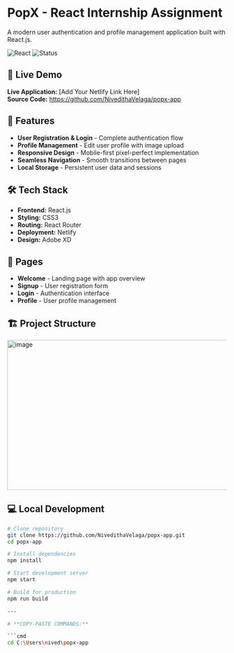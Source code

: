 # PopX - React Internship Assignment

A modern user authentication and profile management application built with React.js.

![React](https://img.shields.io/badge/React-18.2.0-blue)
![Status](https://img.shields.io/badge/Status-Live-success)

## 🚀 Live Demo

**Live Application:** [Add Your Netlify Link Here]  
**Source Code:** https://github.com/NivedithaVelaga/popx-app

## 📱 Features

- **User Registration & Login** - Complete authentication flow
- **Profile Management** - Edit user profile with image upload
- **Responsive Design** - Mobile-first pixel-perfect implementation
- **Seamless Navigation** - Smooth transitions between pages
- **Local Storage** - Persistent user data and sessions

## 🛠️ Tech Stack

- **Frontend:** React.js
- **Styling:** CSS3
- **Routing:** React Router
- **Deployment:** Netlify
- **Design:** Adobe XD

## 🎯 Pages

- **Welcome** - Landing page with app overview
- **Signup** - User registration form
- **Login** - Authentication interface  
- **Profile** - User profile management

## 🏗️ Project Structure
<img width="586" height="345" alt="image" src="https://github.com/user-attachments/assets/eeb6d141-5942-457a-afb1-f606de26a117" />


## 💻 Local Development

```bash
# Clone repository
git clone https://github.com/NivedithaVelaga/popx-app.git
cd popx-app

# Install dependencies
npm install

# Start development server
npm start

# Build for production
npm run build

---

# **COPY-PASTE COMMANDS:**

```cmd
cd C:\Users\nived\popx-app
